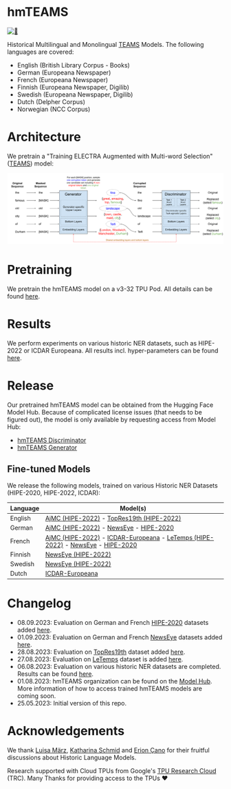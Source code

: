 # hmTEAMS

[![🤗](logo.jpeg "🤗")](https://github.com/stefan-it/hmTEAMS)

Historical Multilingual and Monolingual [TEAMS](https://aclanthology.org/2021.findings-acl.219/) Models.
The following languages are covered:

* English (British Library Corpus - Books)
* German (Europeana Newspaper)
* French (Europeana Newspaper)
* Finnish (Europeana Newspaper, Digilib)
* Swedish (Europeana Newspaper, Digilib)
* Dutch (Delpher Corpus)
* Norwegian (NCC Corpus)

# Architecture

We pretrain a "Training ELECTRA Augmented with Multi-word Selection"
([TEAMS](https://aclanthology.org/2021.findings-acl.219/)) model:

![hmTEAMS Overview](hmteams_overview.svg)

# Pretraining

We pretrain the hmTEAMS model on a v3-32 TPU Pod. All details can be found [here](pretraining.md).

# Results

We perform experiments on various historic NER datasets, such as HIPE-2022 or ICDAR Europeana.
All results incl. hyper-parameters can be found [here](bench/README.md).

# Release

Our pretrained hmTEAMS model can be obtained from the Hugging Face Model Hub. Because of complicated
license issues (that needs to be figured out), the model is only available by requesting access from
Model Hub:

* [hmTEAMS Discriminator](https://huggingface.co/hmteams/teams-base-historic-multilingual-discriminator)
* [hmTEAMS Generator](https://huggingface.co/hmteams/teams-base-historic-multilingual-generator)

## Fine-tuned Models

We release the following models, trained on various Historic NER Datasets (HIPE-2020, HIPE-2022, ICDAR):

| Language | Model(s)                                                                                                                                                                                                                                                                                                                                                                          |
|----------|-----------------------------------------------------------------------------------------------------------------------------------------------------------------------------------------------------------------------------------------------------------------------------------------------------------------------------------------------------------------------------------|
| English  | [AjMC (HIPE-2022)](https://huggingface.co/hmteams/flair-hipe-2022-ajmc-en) - [TopRes19th (HIPE-2022)](https://huggingface.co/hmteams/flair-hipe-2022-topres19th-en)                                                                                                                                                                                                               |
| German   | [AjMC (HIPE-2022)](https://huggingface.co/hmteams/flair-hipe-2022-ajmc-de) - [NewsEye](https://huggingface.co/hmteams/flair-hipe-2022-newseye-de) - [HIPE-2020](https://huggingface.co/hmteams/flair-hipe-2022-hipe2020-de)                                                                                                                                                       |
| French   | [AjMC (HIPE-2022)](https://huggingface.co/hmteams/flair-hipe-2022-ajmc-fr) - [ICDAR-Europeana](https://huggingface.co/hmteams/flair-icdar-fr) - [LeTemps (HIPE-2022)](https://huggingface.co/hmteams/flair-hipe-2022-letemps-fr) - [NewsEye](https://huggingface.co/hmteams/flair-hipe-2022-newseye-fr) - [HIPE-2020](https://huggingface.co/hmteams/flair-hipe-2022-hipe2020-fr) |
| Finnish  | [NewsEye (HIPE-2022)](https://huggingface.co/hmteams/flair-hipe-2022-newseye-fi)                                                                                                                                                                                                                                                                                                  |
| Swedish  | [NewsEye (HIPE-2022)](https://huggingface.co/hmteams/flair-hipe-2022-newseye-sv)                                                                                                                                                                                                                                                                                                  |
| Dutch    | [ICDAR-Europeana](https://huggingface.co/hmteams/flair-icdar-nl)                                                                                                                                                                                                                                                                                                                  |

# Changelog

* 08.09.2023: Evaluation on German and French [HIPE-2020](https://github.com/hipe-eval/HIPE-2022-data/blob/main/documentation/README-hipe2020.md) datasets added [here](bench/README.md).
* 01.09.2023: Evaluation on German and French [NewsEye](https://github.com/hipe-eval/HIPE-2022-data/blob/main/documentation/README-newseye.md) datasets added [here](bench/README.md).
* 28.08.2023: Evaluation on [TopRes19th](https://github.com/hipe-eval/HIPE-2022-data/blob/main/documentation/README-topres19th.md) dataset added [here](bench/README.md).
* 27.08.2023: Evaluation on [LeTemps](https://github.com/hipe-eval/HIPE-2022-data/blob/main/documentation/README-letemps.md) dataset is added [here](bench/README.md).
* 06.08.2023: Evaluation on various historic NER datasets are completed. Results can be found [here](bench/README.md).
* 01.08.2023: hmTEAMS organization can be found on the [Model Hub](https://huggingface.co/hmteams).
              More information of how to access trained hmTEAMS models are coming soon.
* 25.05.2023: Initial version of this repo.

# Acknowledgements

We thank [Luisa März](https://github.com/LuisaMaerz), [Katharina Schmid](https://github.com/schmika) and
[Erion Çano](https://github.com/erionc) for their fruitful discussions about Historic Language Models.

Research supported with Cloud TPUs from Google's [TPU Research Cloud](https://sites.research.google/trc/about/) (TRC).
Many Thanks for providing access to the TPUs ❤️
